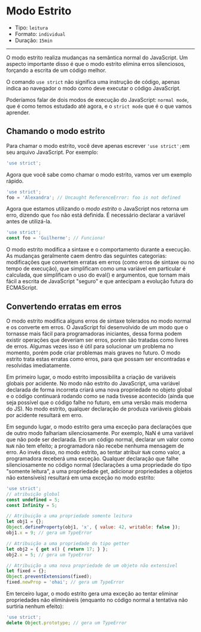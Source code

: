 # Modo Estrito

* Tipo: `leitura`
* Formato: `individual`
* Duração: `15min`

***

O modo estrito realiza mudanças na semântica normal do JavaScript. Um aspecto
importante disso é que o modo estrito elimina erros silenciosos, forçando a
escrita de um código melhor.

O comando `use strict` não significa uma instrução de código, apenas indica ao
navegador o modo como deve executar o código JavaScript.

Poderíamos falar de dois modos de execução do JavaScript: `normal mode`, que é
como temos estudado até agora, e o `strict mode` que é o que vamos aprender.

## Chamando o modo estrito

Para chamar o modo estrito, você deve apenas escrever `'use strict';`em seu
arquivo JavaScript. Por exemplo:

```js
'use strict';
```

Agora que você sabe como chamar o modo estrito, vamos ver um exemplo rápido.

```js
'use strict';
foo = 'Alexandra'; // Uncaught ReferenceError: foo is not defined
```

Agora que estamos utilizando o _modo estrito_ o JavaScript nos retorna um erro,
dizendo que `foo` não está definida. É necessário declarar a variável antes de
utilizá-la.

```js
'use strict';
const foo = 'Guilherme'; // Funciona!
```

O modo estrito modifica a sintaxe e o comportamento durante a execução. As
mudanças geralmente caem dentro das seguintes categorias: modificações que
convertem erratas em erros (como erros de sintaxe ou no tempo de execução), que
simplificam como uma variável em particular é calculada, que simplificam o uso
do eval() e argumentos, que tornam mais fácil a escrita de JavaScript "seguro" e
que antecipam a evolução futura do ECMAScript.


## Convertendo erratas em erros

O modo estrito modifica alguns erros de sintaxe tolerados no modo normal e os
converte em erros. O JavaScript foi desenvolvido de um modo que o tornasse mais
fácil para programadoras iniciantes, dessa forma podem existir operações que
deveriam ser erros, porém são tratadas como livres de erros. Algumas vezes isso
é útil para solucionar um problema no momento, porém pode criar problemas mais
graves no futuro. O modo estrito trata estas erratas como erros, para que possam
ser encontradas e resolvidas imediatamente.

Em primeiro lugar, o modo estrito impossibilita a criação de variáveis globais
por acidente. No modo não estrito do JavaScript, uma variável declarada de forma
incorreta criará uma nova propriedade no objeto global e o código continuará
rodando como se nada tivesse acontecido (ainda que seja possível que o código
falhe no futuro, em uma versão mais moderna do JS). No modo estrito, qualquer
declaração de produza variáveis globais por acidente resultará em erro.

Em segundo lugar, o modo estrito gera uma exceção para declarações que de outro
modo falhariam silenciosamente. Por exemplo, NaN é uma variável que não pode ser
declarada. Em um código normal, declarar um valor como `NaN` não tem efeito; a
programadora não recebe nenhuma mensagem de erro. Ao invés disso, no modo
estrito, ao tentar atribuir `NaN` como valor, a programadora receberá uma
exceção. Qualquer declaração que falhe silenciosamente no código normal
(declarações a uma propriedade do tipo "somente leitura", a uma propriedade get,
adicionar propriedades a objetos não extensíveis) resultará em uma exceção no
modo estrito:

```js
'use strict';
// atribuição global
const undefined = 5;
const Infinity = 5;

// Atribuição a uma propriedade somente leitura
let obj1 = {};
Object.defineProperty(obj1, 'x', { value: 42, writable: false });
obj1.x = 9; // gera um TypeError

// Atribuição a uma propriedade do tipo getter
let obj2 = { get x() { return 17; } };
obj2.x = 5; // gera um TypeError

// Atribuição a uma nova propriedade de um objeto não extensível
let fixed = {};
Object.preventExtensions(fixed);
fixed.newProp = 'ohai'; // gera um TypeError
```

Em terceiro lugar, o modo estrito gera uma exceção ao tentar eliminar
propriedades não elimináveis (enquanto no código normal a tentativa não surtiria
nenhum efeito):

```js
'use strict';
delete Object.prototype; // gera um TypeError
```
